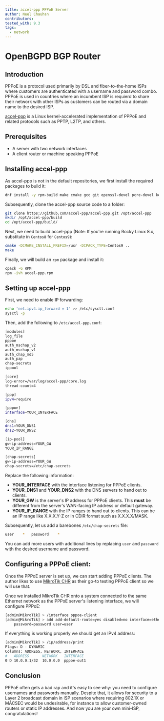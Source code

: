 ```yaml
---
title: accel-ppp PPPoE Server
author: Neel Chauhan
contributors:
tested_with: 9.3
tags:
  - network
---
```


# OpenBGPD BGP Router

## Introduction

PPPoE is a protocol used primarily by DSL and fiber-to-the-home ISPs where customers are authenticated with a username and password combo. PPPoE is used in countries where an incumbent ISP is requierd to share their network with other ISPs as customers can be routed via a domain name to the desired ISP.

[accel-ppp](https://accel-ppp.org/) is a Linux kernel-accelerated implementation of PPPoE and related protocols such as PPTP, L2TP, and others.

## Prerequisites

- A server with two network interfaces
- A client router or machine speaking PPPoE

## Installing accel-ppp

As accel-ppp is not in the default repositories, we first install the required packages to build it:

```bash
dnf install -y rpm-build make cmake gcc git openssl-devel pcre-devel kernel-modules-extra
```

Subsequently, clone the accel-ppp source code to a folder:

```bash
git clone https://github.com/accel-ppp/accel-ppp.git /opt/accel-ppp
mkdir /opt/accel-ppp/build
cd /opt/accel-ppp/build/
```

Next, we need to build accel-ppp (Note: If you're running Rocky Linux 8.x, substitute in `Centos8` for `Centos9`):

```bash
cmake -DCMAKE_INSTALL_PREFIX=/usr -DCPACK_TYPE=Centos9 ..
make
```

Finally, we will build an `rpm` package and install it:

```bash
cpack -G RPM
rpm -ivh accel-ppp.rpm
```

## Setting up accel-ppp

First, we need to enable IP forwarding:

```bash
echo 'net.ipv4.ip_forward = 1' >> /etc/sysctl.conf
sysctl -p
```

Then, add the following to `/etc/accel-ppp.conf`:

```bash
[modules]
log_file
pppoe
auth_mschap_v2
auth_mschap_v1
auth_chap_md5
auth_pap
chap-secrets
ippool

[core]
log-error=/var/log/accel-ppp/core.log
thread-count=4

[ppp]
ipv4=require

[pppoe]
interface=YOUR_INTERFACE

[dns]
dns1=YOUR_DNS1
dns2=YOUR_DNS2

[ip-pool]
gw-ip-address=YOUR_GW
YOUR_IP_RANGE

[chap-secrets]
gw-ip-address=YOUR_GW
chap-secrets=/etc/chap-secrets
```

Replace the following information:

- **YOUR_INTERFACE** with the interface listening for PPPoE clients.
- **YOUR_DNS1** and **YOUR_DNS2** with the DNS servers to hand out to clients.
- **YOUR_GW** is the server's IP address for PPPoE clients. This **must** be different from the server's WAN-facing IP address or default gateway.
- **YOUR_IP_RANGE** with the IP ranges to hand out to clients. This can be an IP range like X.X.X.Y-Z or in CDIR format such as X.X.X.X/MASK.

Subsequently, let us add a barebones `/etc/chap-secrets` file:

```bash
user	*	password	*
```

You can add more users with additional lines by replacing `user` and `password` with the desired username and password.

## Configuring a PPPoE client:

Once the PPPoE server is set up, we can start adding PPPoE clients. The author likes to use [MikroTik CHR](https://help.mikrotik.com/docs/display/ROS/Cloud+Hosted+Router%2C+CHR) as their go-to testing PPPoE client so we will use that.

Once we installed MikroTik CHR onto a system connected to the same Ethernet network as the PPPoE server's listening interface, we will configure PPPoE:

```bash
[admin@MikroTik] > /interface pppoe-client
[admin@MikroTik] > add add-default-route=yes disabled=no interface=ether1 name=pppoe-out1 \
    password=password user=user
```

If everything is working properly we should get an IPv4 address:

```bash
[admin@MikroTik] > /ip/address/print
Flags: D - DYNAMIC
Columns: ADDRESS, NETWORK, INTERFACE
#   ADDRESS      NETWORK   INTERFACE 
0 D 10.0.0.1/32  10.0.0.0  pppoe-out1
```

## Conclusion

PPPoE often gets a bad rap and it's easy to see why: you need to configure usernames and passwords manually. Despite that, it allows for security to a Layer 2 broadcast domain in ISP scenarios where requiring 802.1X or MACSEC would be undesirable, for instance to allow customer-owned routers or static IP addresses. And now you are your own mini-ISP, congratulations!
